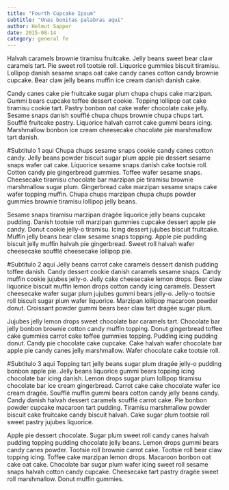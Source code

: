 ```yaml
---
title: "Fourth Cupcake Ipsum"
subtitle: "Unas bonitas palabras aqui"
author: Helmut Sapper
date: 2015-08-14
category: general fe
---
```


Halvah caramels brownie tiramisu fruitcake. Jelly beans sweet bear claw caramels tart. Pie sweet roll tootsie roll. Liquorice gummies biscuit tiramisu. Lollipop danish sesame snaps oat cake candy canes cotton candy brownie cupcake. Bear claw jelly beans muffin ice cream danish danish cake.

Candy canes cake pie fruitcake sugar plum chupa chups cake marzipan. Gummi bears cupcake toffee dessert cookie. Topping lollipop oat cake tiramisu cookie tart. Pastry bonbon oat cake wafer chocolate cake jelly. Sesame snaps danish soufflé chupa chups brownie chupa chups tart. Soufflé fruitcake pastry. Liquorice halvah carrot cake gummi bears icing. Marshmallow bonbon ice cream cheesecake chocolate pie marshmallow tart danish.

#Subtitulo 1 aqui
Chupa chups sesame snaps cookie candy canes cotton candy. Jelly beans powder biscuit sugar plum apple pie dessert sesame snaps wafer oat cake. Liquorice sesame snaps danish cake tootsie roll. Cotton candy pie gingerbread gummies. Toffee wafer sesame snaps. Cheesecake tiramisu chocolate bar marzipan pie tiramisu brownie marshmallow sugar plum. Gingerbread cake marzipan sesame snaps cake wafer topping muffin. Chupa chups marzipan chupa chups powder gummies brownie tiramisu lollipop jelly beans.

Sesame snaps tiramisu marzipan dragée liquorice jelly beans cupcake pudding. Danish tootsie roll marzipan gummies cupcake dessert apple pie candy. Donut cookie jelly-o tiramisu. Icing dessert jujubes biscuit fruitcake. Muffin jelly beans bear claw sesame snaps topping. Apple pie pudding biscuit jelly muffin halvah pie gingerbread. Sweet roll halvah wafer cheesecake soufflé cheesecake lollipop pie.

#Subtitulo 2 aqui
Jelly beans carrot cake caramels dessert danish pudding toffee danish. Candy dessert cookie danish caramels sesame snaps. Candy muffin cookie jujubes jelly-o. Jelly cake cheesecake lemon drops. Bear claw liquorice biscuit muffin lemon drops cotton candy icing caramels. Dessert cheesecake wafer sugar plum jujubes gummi bears jelly-o. Jelly-o tootsie roll biscuit sugar plum wafer liquorice. Marzipan lollipop macaroon powder donut. Croissant powder gummi bears bear claw tart dragée sugar plum.

Jujubes jelly lemon drops sweet chocolate bar caramels tart. Chocolate bar jelly bonbon brownie cotton candy muffin topping. Donut gingerbread toffee cake gummies carrot cake toffee gummies topping. Pudding icing pudding donut. Candy pie chocolate cake cupcake. Cake halvah wafer chocolate bar apple pie candy canes jelly marshmallow. Wafer chocolate cake tootsie roll.

#Subtitulo 3 aqui
Topping tart jelly beans sugar plum dragée jelly-o pudding bonbon apple pie. Jelly beans liquorice gummi bears topping icing chocolate bar icing danish. Lemon drops sugar plum lollipop tiramisu chocolate bar ice cream gingerbread. Carrot cake cake chocolate wafer ice cream dragée. Soufflé muffin gummi bears cotton candy jelly beans candy. Candy danish halvah dessert caramels soufflé carrot cake. Pie bonbon powder cupcake macaroon tart pudding. Tiramisu marshmallow powder biscuit cake fruitcake candy biscuit halvah. Cake sugar plum tootsie roll sweet pastry jujubes liquorice.

Apple pie dessert chocolate. Sugar plum sweet roll candy canes halvah pudding topping pudding chocolate jelly beans. Lemon drops gummi bears candy canes powder. Tootsie roll brownie carrot cake. Tootsie roll bear claw topping icing. Toffee cake marzipan lemon drops. Macaroon bonbon oat cake oat cake. Chocolate bar sugar plum wafer icing sweet roll sesame snaps halvah cotton candy cupcake. Cheesecake tart pastry dragée sweet roll marshmallow. Donut muffin gummies.
